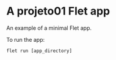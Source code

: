 # A projeto01 Flet app

An example of a minimal Flet app.

To run the app:

```
flet run [app_directory]
```